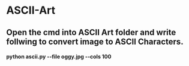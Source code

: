 # ASCII-Art

## Open the cmd into ASCII Art folder and write follwing to convert image to ASCII Characters.
#### python ascii.py --file oggy.jpg --cols 100
